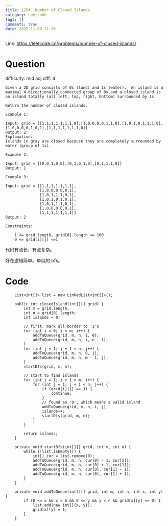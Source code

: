 ```yaml
---
title: 1254. Number of Closed Islands
category: Leetcode
tags: []
comments: true
date: 2022-11-08 21:39
---
```



Link: https://leetcode.cn/problems/number-of-closed-islands/

# Question

difficulty: mid
adj diff: 4

    Given a 2D grid consists of 0s (land) and 1s (water).  An island is a maximal 4-directionally connected group of 0s and a closed island is an island totally (all left, top, right, bottom) surrounded by 1s.

    Return the number of closed islands.

    Example 1:

    Input: grid = [[1,1,1,1,1,1,1,0],[1,0,0,0,0,1,1,0],[1,0,1,0,1,1,1,0],[1,0,0,0,0,1,0,1],[1,1,1,1,1,1,1,0]]
    Output: 2
    Explanation:
    Islands in gray are closed because they are completely surrounded by water (group of 1s).

    Example 2:

    Input: grid = [[0,0,1,0,0],[0,1,0,1,0],[0,1,1,1,0]]
    Output: 1

    Example 3:

    Input: grid = [[1,1,1,1,1,1,1],
    			   [1,0,0,0,0,0,1],
    			   [1,0,1,1,1,0,1],
    			   [1,0,1,0,1,0,1],
    			   [1,0,1,1,1,0,1],
    			   [1,0,0,0,0,0,1],
    			   [1,1,1,1,1,1,1]]
    Output: 2

    Constraints:

    	1 <= grid.length, grid[0].length <= 100
    	0 <= grid[i][j] <=1

代码有点长，有点复杂。

好在逻辑简单。单纯的 bfs。

# Code

```
    List<int[]> list = new LinkedList<int[]>();

    public int closedIsland(int[][] grid) {
        int m = grid.length;
        int n = grid[0].length;
        int islands = 0;

        // first, mark all border to '1's
        for (int i = 0; i < m; i++) {
            addToQueue(grid, m, n, i, 0);
            addToQueue(grid, m, n, i, n - 1);
        }
        for (int j = 1; j + 1 < n; j++) {
            addToQueue(grid, m, n, 0, j);
            addToQueue(grid, m, n, m - 1, j);
        }
        startDfs(grid, m, n);

        // start to find islands
        for (int i = 1; i + 1 < m; i++) {
            for (int j = 1; j + 1 < n; j++) {
                if (grid[i][j] == 1) {
                    continue;
                }
                // found an '0', which means a valid island
                addToQueue(grid, m, n, i, j);
                islands++;
                startDfs(grid, m, n);
            }
        }

        return islands;
    }

    private void startDfs(int[][] grid, int m, int n) {
        while (!list.isEmpty()) {
            int[] cur = list.remove(0);
            addToQueue(grid, m, n, cur[0] - 1, cur[1]);
            addToQueue(grid, m, n, cur[0] + 1, cur[1]);
            addToQueue(grid, m, n, cur[0], cur[1] - 1);
            addToQueue(grid, m, n, cur[0], cur[1] + 1);
        }
    }

    private void addToQueue(int[][] grid, int m, int n, int x, int y) {
        if (0 <= x && x < m && 0 <= y && y < n && grid[x][y] == 0) {
            list.add(new int[]{x, y});
            grid[x][y] = 1;
        }
    }
```
